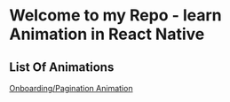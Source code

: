 # Welcome to my Repo - learn Animation in React Native

## List Of Animations

[Onboarding/Pagination Animation](components/OnboardingAnimation/README.md)
